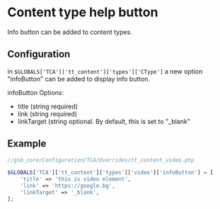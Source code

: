 <!--
SPDX-FileCopyrightText: 2024 Bundesrepublik Deutschland, vertreten durch das BMI/ITZBund

SPDX-License-Identifier: GPL-3.0-or-later
-->

# Content type help button

Info button can be added to content types.

## Configuration

in `$GLOBALS['TCA']['tt_content']['types']['CType']` a new option "infoButton" can be added to display info button.

infoButton Options:
- title (string required)
- link (string required)
- linkTarget (string optional. By default, this is set to "_blank"

## Example

```php
//gsb_core/Configuration/TCA/Overrides/tt_content_video.php

$GLOBALS['TCA']['tt_content']['types']['video']['infoButton'] = [
    'title' => 'this is video element',
    'link' => 'https://google.bg',
    'linkTarget' => '_blank',
];
```
